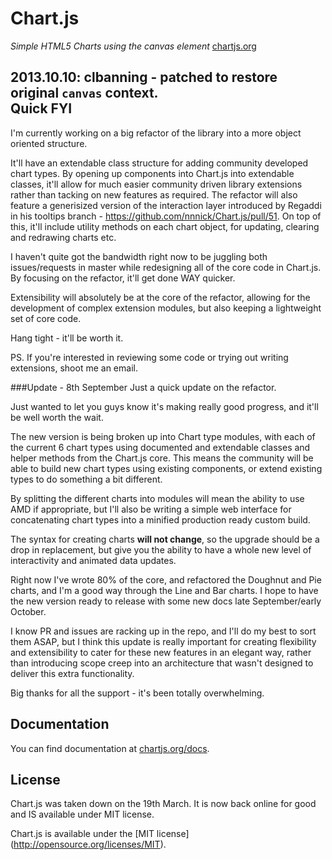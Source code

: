 Chart.js
=======
*Simple HTML5 Charts using the canvas element* [chartjs.org](http://www.chartjs.org)

2013.10.10: clbanning - patched to restore original <code>canvas</code > context.  
Quick FYI
-------
I'm currently working on a big refactor of the library into a more object oriented structure. 

It'll have an extendable class structure for adding community developed chart types. By opening up components into Chart.js into extendable classes, it'll allow for much easier community driven library extensions rather than tacking on new features as required. The refactor will also feature a generisized version of the interaction layer introduced by Regaddi in his tooltips branch - https://github.com/nnnick/Chart.js/pull/51. On top of this, it'll include utility methods on each chart object, for updating, clearing and redrawing charts etc.

I haven't quite got the bandwidth right now to be juggling both issues/requests in master while redesigning all of the core code in Chart.js. By focusing on the refactor, it'll get done WAY quicker.

Extensibility will absolutely be at the core of the refactor, allowing for the development of complex extension modules, but also keeping a lightweight set of core code.

Hang tight - it'll be worth it. 

PS. If you're interested in reviewing some code or trying out writing extensions, shoot me an email.

###Update - 8th September
Just a quick update on the refactor. 

Just wanted to let you guys know it's making really good progress, and it'll be well worth the wait.

The new version is being broken up into Chart type modules, with each of the current 6 chart types using documented and extendable classes and helper methods from the Chart.js core. This means the community will be able to build new chart types using existing components, or extend existing types to do something a bit different. 

By splitting the different charts into modules will mean the ability to use AMD if appropriate, but I'll also be writing a simple web interface for concatenating chart types into a minified production ready custom build.

The syntax for creating charts **will not change**, so the upgrade should be a drop in replacement, but give you the ability to have a whole new level of interactivity and animated data updates.

Right now I've wrote 80% of the core, and refactored the Doughnut and Pie charts, and I'm a good way through the Line and Bar charts. I hope to have the new version ready to release with some new docs late September/early October.

I know PR and issues are racking up in the repo, and I'll do my best to sort them ASAP, but I think this update is really important for creating flexibility and extensibility to cater for these new features in an elegant way, rather than introducing scope creep into an architecture that wasn't designed to deliver this extra functionality.

Big thanks for all the support - it's been totally overwhelming.

Documentation
-------
You can find documentation at [chartjs.org/docs](http://www.chartjs.org/docs).

License
-------
Chart.js was taken down on the 19th March. It is now back online for good and IS available under MIT license.

Chart.js is available under the [MIT license] (http://opensource.org/licenses/MIT).
